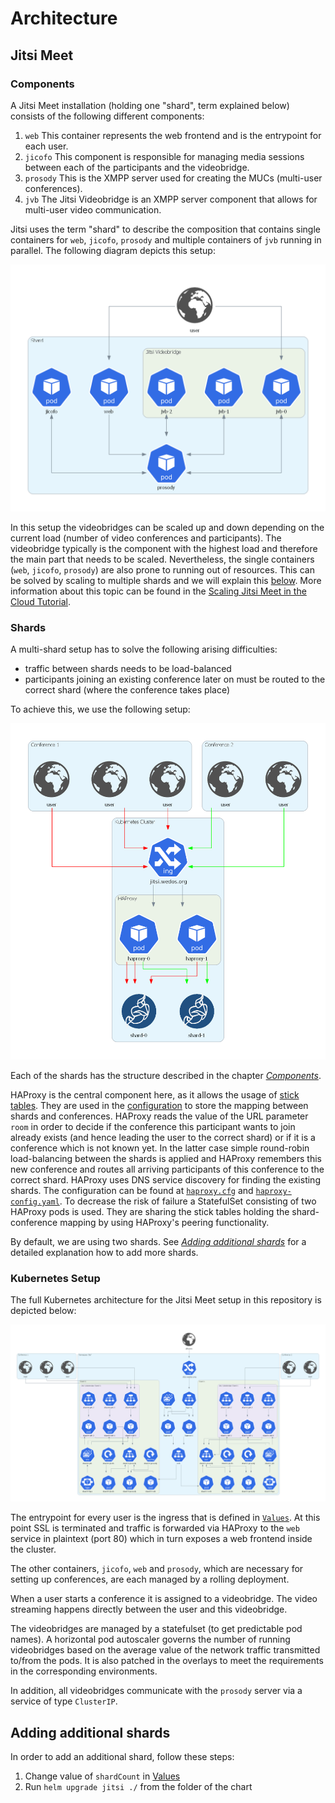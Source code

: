 # Architecture

## Jitsi Meet

### Components

A Jitsi Meet installation (holding one "shard", term explained below) consists of the following different components:

1. `web` This container represents the web frontend and is the entrypoint for each user.
2. `jicofo` This component is responsible for managing media sessions between each of the participants and the videobridge.
3. `prosody` This is the XMPP server used for creating the MUCs (multi-user conferences).
4. `jvb` The Jitsi Videobridge is an XMPP server component that allows for multi-user video communication.

Jitsi uses the term "shard" to describe the composition that contains single containers for
`web`, `jicofo`, `prosody` and multiple containers of `jvb` running in parallel. The following diagram
depicts this setup:

![Architecture Jitsi Meet](shard.png)

In this setup the videobridges can be scaled up and down depending on the current load
(number of video conferences and participants). The videobridge typically is the component with the highest load and
therefore the main part that needs to be scaled.
Nevertheless, the single containers (`web`, `jicofo`, `prosody`) are also prone to running out of resources.
This can be solved by scaling to multiple shards and we will explain this [below](##Shards). More information about this
topic can be found in the [Scaling Jitsi Meet in the Cloud Tutorial](https://www.youtube.com/watch?v=Jj8a6ZRgehI).

### Shards

A multi-shard setup has to solve the following arising difficulties:

* traffic between shards needs to be load-balanced
* participants joining an existing conference later on must be routed to the correct shard (where the conference takes place)

To achieve this, we use the following setup:

![Architecture Sharding](jitsi_sharding.png)

Each of the shards has the structure described in the chapter [*Components*](##Components).

HAProxy is the central component here, as it allows the usage of [stick tables](https://www.haproxy.com/de/blog/introduction-to-haproxy-stick-tables/).
They are used in the [configuration](../configs/haproxy/haproxy.cfg) to store the mapping between
shards and conferences. HAProxy reads the value of the URL parameter `room` in order to decide if the conference this
participant wants to join already exists (and hence leading the user to the correct shard) or if it is a conference which is
not known yet. In the latter case simple round-robin load-balancing between the shards is applied and HAProxy
remembers this new conference and routes all arriving participants of this conference to the correct shard.
HAProxy uses DNS service discovery for finding the existing shards. The configuration can be found at [`haproxy.cfg`](../configs/haproxy/haproxy.cfg) and [`haproxy-config.yaml`](../templates/haproxy-config.yaml).
To decrease the risk of failure a StatefulSet consisting of two HAProxy pods is used.
They are sharing the stick tables holding the shard-conference mapping by using HAProxy's peering functionality.  

By default, we are using two shards. See [*Adding additional shards*](##Adding-additional-shards) for a detailed explanation
how to add more shards.

### Kubernetes Setup

The full Kubernetes architecture for the Jitsi Meet setup in this repository is depicted below:

![Architecture Jitsi Meet](jitsi_meet.png)

The entrypoint for every user is the ingress that is defined in [`Values`](../values.yaml).
At this point SSL is terminated and traffic is forwarded via HAProxy to the `web` service in plaintext (port 80)
which in turn exposes a web frontend inside the cluster.

The other containers, `jicofo`, `web` and `prosody`, which are necessary for setting up conferences, are each managed by a rolling deployment.

When a user starts a conference it is assigned to a videobridge. The video streaming happens directly between the user
and this videobridge.

The videobridges are managed by a statefulset (to get predictable pod names).
A horizontal pod autoscaler governs the number of running videobridges based on
the average value of the network traffic transmitted to/from the pods. It is also patched in the overlays to meet the requirements in the corresponding environments.

In addition, all videobridges communicate with the `prosody` server via a service
of type `ClusterIP`.
<!--
In progress :)
## Monitoring

The monitoring stack is comprised of a [kube-prometheus](https://github.com/coreos/kube-prometheus) setup that integrates

* [Prometheus Operator](https://github.com/coreos/prometheus-operator)
* Highly available [Prometheus](https://prometheus.io/)
* Highly available [Alertmanager](https://github.com/prometheus/alertmanager)
* [Prometheus node-exporter](https://github.com/prometheus/node_exporter)
* [Prometheus Adapter for Kubernetes Metrics APIs](https://github.com/DirectXMan12/k8s-prometheus-adapter)
* [kube-state-metrics](https://github.com/kubernetes/kube-state-metrics)
* [Grafana](https://grafana.com/)

This stack is adapted and patched to fit the needs of the Jitsi Meet setup.

The [deployment patch for Grafana](../../base/ops/monitoring/grafana-deployment-patch.yaml) adds a permanent storage to retain
users and changes made in the dashboards. In addition, Grafana is configured to serve from the subpath `/grafana`.
An [ingress](../../base/ops/monitoring/grafana-ingress.yaml) is defined to route traffic to the Grafana instance.
Again, SSL is terminated at the ingress. In order to copy the Kubernetes Secret containing the certificate for your domain from namespace `jitsi` to the `monitoring` namespace, the [kubernetes-reflector](https://github.com/emberstack/kubernetes-reflector) is used.

A role and a role binding to let Prometheus monitor the `jitsi` namespace is defined in
[prometheus-roleBindingSpecificNamespaces.yaml](../../base/ops/monitoring/prometheus-roleBindingSpecificNamespaces.yaml) and
[prometheus-roleSpecificNamespaces.yaml](../../base/ops/monitoring/prometheus-roleSpecificNamespaces.yaml) respectively.

Prometheus also gets adapted by an environment specific [patch](../../overlays/production/ops/prometheus-prometheus-patch.yaml)
that adjusts CPU/memory requests and adds a persistent volume.

Furthermore, [metrics-server](https://github.com/kubernetes-sigs/metrics-server) is used to aggregate resource usage data.

### Videobridge monitoring

The videobridge pods mentioned above have a sidecar container deployed that gathers metrics about the videobridge and
exposes them via a Rest endpoint. This endpoint is scraped by Prometheus based on the definition of a
[PodMonitor](../../base/ops/monitoring/jvb-pod-monitor.yaml) available by the
[Prometheus Operator](https://github.com/coreos/prometheus-operator#customresourcedefinitions). In folder `Default` of Grafana, you will find a dashboard for the current state of your Jitsi-installation.

### Monitoring of other components

Stats of Prosody (using an additional [add-on](https://modules.prosody.im/mod_prometheus.html) in a [configmap](../../base/jitsi-shard/prosody-configmap.yaml)) and [HAProxy](https://www.haproxy.com/de/blog/haproxy-exposes-a-prometheus-metrics-endpoint/) are also gathered by Prometheus and can hence be used for monitoring. Similar to the videobridges, PodMonitors are defined for them.
-->
## Adding additional shards

In order to add an additional shard, follow these steps:

1. Change value of `shardCount` in [Values](../values.yaml)
2. Run `helm upgrade jitsi ./` from the folder of the chart
